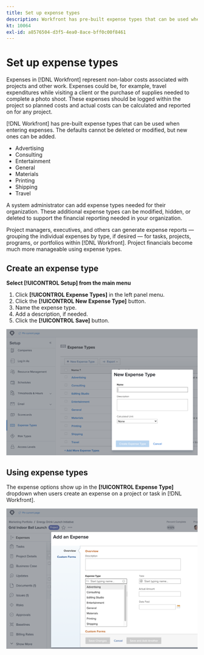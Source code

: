```yaml
---
title: Set up expense types
description: Workfront has pre-built expense types that can be used when entering expenses, and new ones can be added.
kt: 10064
exl-id: a8576504-d3f5-4ea0-8ace-bff0c00f8461
---
```

# Set up expense types

Expenses in [!DNL Workfront] represent non-labor costs associated with projects and other work. Expenses could be, for example, travel expenditures while visiting a client or the purchase of supplies needed to complete a photo shoot. These expenses should be logged within the project so planned costs and actual costs can be calculated and reported on for any project.

[!DNL Workfront] has pre-built expense types that can be used when entering expenses. The defaults cannot be deleted or modified, but new ones can be added.

* Advertising
* Consulting
* Entertainment
* General
* Materials
* Printing
* Shipping
* Travel

A system administrator can add expense types needed for their organization. These additional expense types can be modified, hidden, or deleted to support the financial reporting needed in your organization.

Project managers, executives, and others can generate expense reports — grouping the individual expenses by type, if desired — for tasks, projects, programs, or portfolios within [!DNL Workfront]. Project financials become much more manageable using expense types.

## Create an expense type

**Select [!UICONTROL Setup] from the main menu**

1. Click **[!UICONTROL Expense Types]** in the left panel menu.
1. Click the **[!UICONTROL New Expense Type]** button.
1. Name the expense type.
1. Add a description, if needed.
1. Click the **[!UICONTROL Save]** button.

![An image of creating a new [!UICONTROL Expense Type]](assets/setting-up-finances-6.png)

## Using expense types

The expense options show up in the **[!UICONTROL Expense Type]** dropdown when users create an expense on a project or task in [!DNL Workfront].

![An image of adding a new expense](assets/setting-up-finances-7.png)
